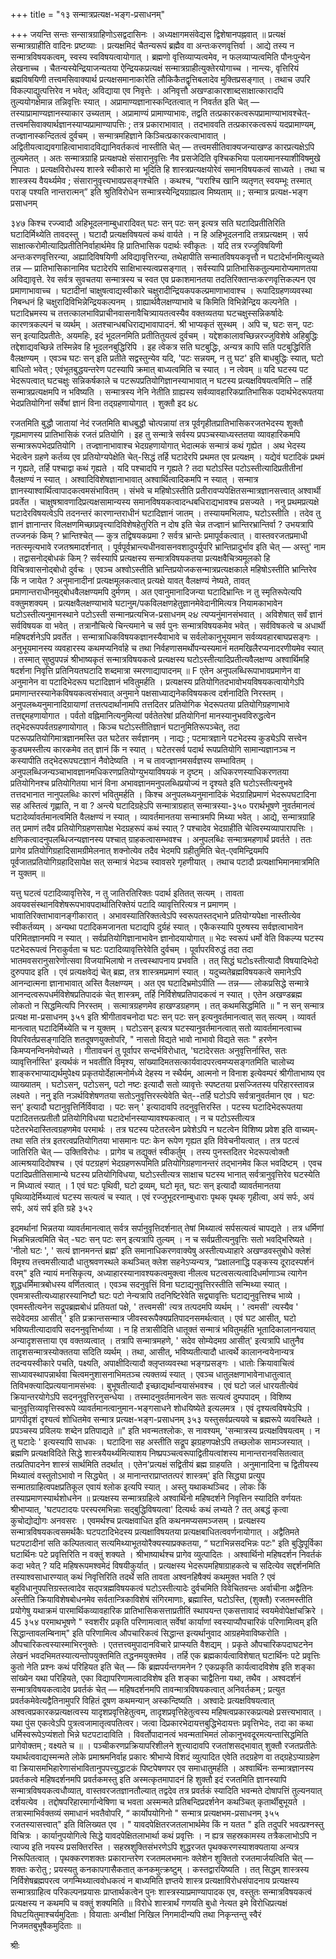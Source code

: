 +++
title = "१३ सन्मात्रप्रत्यक्ष-भङ्ग-प्रसाधनम्"

+++
जयन्ति सन्तः सन्सात्रग्राहिणोऽसद्वदासिनः । 
अध्यक्षागमसंवेद्यस द्विशेषानपह्नवात् ॥ 
प्रत्यक्षं सन्मात्रग्राहीति वादिनः प्रष्टव्याः । प्रत्यक्षमिदं चैतन्यरूपं ब्रह्मैव वा अन्तःकरणवृत्तिर्वा । आद्ये तस्य न सन्मात्रविषयकत्वम्, स्वस्य स्वविषयत्वायोगात् । ब्रह्मणो वृत्तिव्याप्यत्वमेव, न फलव्याप्यत्वमिति पौनःपुन्येन लेखनाच्च । चैतन्यस्येन्द्रियाजन्यतया ऐन्द्रियकप्रत्यक्षं सन्मात्रग्राहीत्युक्तेरयोगाच्च । नान्त्यः, वृत्तिरियं ब्रह्मविषयिणी तत्त्वमसिवाक्यार्थ प्रत्यक्षसमानाकारेति लौकिकैतद्वृत्तिबलादेव मुक्तिप्रसङ्गात् । तथाच उपरि विकल्पाद्युत्पत्तिरेव न भवेत्; अविद्याया एव निवृत्तेः । अनिवृत्तौ अखण्डाकारशाब्दसाक्षात्कारादपि तुल्ययोगक्षेमान्न तन्निवृत्तिः स्यात् । अप्रामाण्यज्ञानास्कन्दितत्वात् न निवर्तत इति चेत् — तस्याप्रामाण्यज्ञानस्याकार उच्यताम् । अप्रामाण्यं प्रामाण्याभावः, तद्वति तत्प्रकारकत्वरूपप्रामाण्याभावश्चेत्-तत्त्वमसिवाक्यार्थज्ञानस्याप्यप्रामाण्यापत्तिः ; तत्र प्रकाराभावात् । तदभाववति तत्प्रकारकत्वरूपं यदप्रामाण्यम्, तज्ज्ञानास्कन्दितत्वं दुर्वचम् । सन्मात्रमहिज्ञाने किञ्चित्प्रकारकत्वाभावात् । अद्वितीयत्वाद्यवगाहित्वाभावादविद्यानिवर्तकत्वं नास्तीति चेत् — तत्त्वमसीतिवाक्यजन्याखण्ड कारप्रत्यक्षेऽपि तुल्यमेतत् । अतः सन्मात्रग्राहि प्रत्यक्षपक्षे संसारानुवृत्तिः नैव प्रसजेदिति वृश्चिकभिया पलायमानस्याशीविषमुखे निपातः । प्रत्यक्षविरोधस्य शास्त्रे स्वीकारो मा भूदिति हि शास्त्रप्रत्यक्षयोरेवं समानविषयकत्वं साध्यते । तथा च शास्त्रस्य वैयर्थ्यमेव ; संसारानुवृत्त्यभावप्रसङ्गश्चेति । कथश्च, “पराश्चि खानि व्यतृणत् स्वयम्भूः तस्मात् पराङ् पश्यति नान्तरात्मन्” इति श्रुतिविरोधेन सन्मात्रस्येन्द्रियग्राह्यत्व मिष्यताम् ॥ 
; 
सन्मात्र प्रत्यक्ष-भङ्ग प्रसाधनम् 

३४७ 
किश्च रज्ज्वादौ अहिभूदलनाम्बुधारादिवत् घटः सन् पटः सन् इत्यत्र सति घटादिप्रतीतिरिति घटादिर्मिथ्येति तावदस्तु । घटादौ प्रत्यक्षविषयत्वं कथं वार्यते । न हि अहिभूदलनादि तत्राप्रत्यक्षम् । सर्प साक्षात्करोमीत्यादिप्रतीतिनिर्वाहार्थमेव हि प्रातिभासिक पदार्थः स्वीकृतः । यदि तत्र रज्जुविषयिणी अन्तःकरणवृत्तिरन्या, अह्यादिविषयिणी अविद्यावृत्तिरन्या, तथेहापीति सन्मातविषयकवृत्तौ न घटादेर्भानमित्युच्यते तन्न — प्रातिभासिकानामिव घटादेरपि साक्षिभास्यत्वप्रसङ्गात् । सर्वस्यापि प्रातिभासिकतुल्यमारोप्यमाणतया अविद्यावृत्ते. रेव सर्वत्र सुवचतया सन्मात्रस्य च स्वत एव प्रकाशमानतया तदतिरिक्तान्तःकरणवृत्तिकल्पन एव प्रमाणाभावाच्च । घटादीनां चाक्षुषत्वाद्यस्वीकारे चक्षुरादीन्द्रियकपकल्प्रमाणाभावाश्च । रूपादिग्रहणव्यवस्था निबन्धनं हि चक्षुरादिविभिन्नेन्द्रियकल्पनम् । ग्राह्यार्थवैलक्षण्याभावे च किमिति विभिन्नेन्द्रिय कल्पनेति । घटादिभ्रमस्य च तत्तत्कालभाविप्राचीनवासनावैचित्र्यायतत्वस्यैव वक्तव्यतया घटचक्षुस्सन्निकर्षादेः कारणत्रकल्पनं च व्यर्थम् । अतश्चान्धबधिराद्यभावापादनं. श्री भाप्यकृतं सुस्थम् । 
अपि च, घटः सन्, पटः सन् इत्यादिप्रतीतेः, अयमहिः, इदं भूदलनमिति प्रतीतितुयत्वं दुर्वचम् । यद्देशकालावच्छिन्नरज्जुविशेषे अहिबुद्धिः तद्देशाद्यवच्छिन्ने तस्मिन्नेव हि भूदलनबुद्धिरिपि । इह त्वेकत्र सति घटबुद्धिः, अन्यत्र कापि सति पटबुद्धिरिति वैलक्षण्यम् । एवञ्च घटः सन् इति प्रतीते सद्वस्तुन्येव यदि, 'पटः सन्नयम्, न तु घट' इति बाधबुद्धिः स्यात्, घटो बाधितो भवेत् ; एवंभूतबुद्धयन्तरेण पटस्यापि क्रमात् बाध्यत्वमिति च स्यात् । न त्वेवम् ॥ 
यदि घटस्य पट भेदरूपत्वात् घटचक्षुः सन्निकर्षकाले च पटरूपप्रतियोगिज्ञानस्याभावात् न घटस्य प्रत्यक्षविषयत्वमिति – तर्हि सन्मात्रप्रत्यक्षमपि न भविष्यति । सन्मात्रस्य नेनि नेतीति ग्राह्यस्य सर्वव्यावहारिकप्रातिभासिक पदार्थभेदरूपतया भेदप्रतियोगिनां सर्वेषां ज्ञानं विना तद्ग्रहणायोगात् । शुक्तौ इद 
૪૮ 

रजतमिति बुद्धौ जातायां नेदं रजतमिति बाधबुद्धौ चोत्पन्नायां तत्र पूर्वगृहीतप्रातिभासिकरजतभेदस्य शुक्तौ गृह्यमाणस्य प्रातिभासिकं रजतं प्रतियोगि । इह तु सन्मात्रे सर्वस्य प्रपञ्चस्याध्यस्ततया व्यावहारिकमपि सन्मात्ररूपभेदप्रतियोगि । तज्ज्ञानाभावाश्च भेदग्रहणायोगात् भेदात्मकं सन्मात्रं कथं गृह्येत । अथ भेदस्य भेदत्वेन ग्रहणे कर्तव्य एव प्रतियोग्यपेक्षेति चेत्-सिद्धं तर्हि घटादेरपि प्रथमत एव प्रत्यक्षम् । 
यद्येवं घटादिकं प्रथमं न गृह्यते, तर्हि पश्चाद्वा कथं गृह्यते । यदि पश्चादपि न गृह्यते ? तदा घटोऽस्ति पटोऽस्तीत्यादिप्रतीतीनां वैलक्षण्यं न स्यात् । अश्वादिविशेषज्ञानाभावात् अश्वार्थित्वादिकमपि न स्यात् । सन्मात्र ज्ञानस्याश्वार्थित्वापादकत्वमसंभावितम् । संभवे च महिषोऽस्तीति प्रतीरावप्यपेक्षितसन्मात्रज्ञानसत्त्वात् अश्वार्थी प्रवर्तेत । चाक्षुषश्रावणादिप्रत्यक्षसामान्यस्य समानविषयकत्वादन्धबधिराद्यभावश्च प्रसज्यते । ननु प्रथमप्रत्यक्षे घटादेरविषयत्वेऽपि तदनन्तरं कारणान्तराधीनं घटादिज्ञानं जातम् । तस्यायमभिलापः, घटोऽस्तीति । तदेव तु ज्ञानं ज्ञानान्तर विलक्षणमिच्छाप्रवृत्त्यादिविशेषहेतुरिति न दोष इति चेन्न तज्ज्ञानं भ्रान्तिरभ्रान्तिर्वा ? उभयत्रापि तज्जनकं किम् ? भ्रान्तिश्चेत् — कुत्र तद्विषयकप्रमा ? सर्वत्र भ्रान्तेः प्रमापूर्वकत्वात् । वास्तवरजतप्रमाधी नतत्स्मृत्यभावे रजतश्रमादर्शनात् । पूर्वपूर्वभ्रान्त्यधीनवासनवशादुपर्युपरि भ्रान्तिप्रादुर्भाव इति चेत् — अस्तु' नाम । तद्वासनोद्बोधकं किम् ? सर्वस्यापि प्रत्यक्षस्य सन्मात्रविषयकतया प्रत्यक्षवैचित्र्यमूलको हि विचित्रवासनोद्बोधो दुर्वचः । एवञ्च अश्वोऽस्तीति भ्रान्तिप्रयोजकसन्मात्रप्रत्यक्षकाले महिषोऽस्तीति भ्रान्तिरेव किं न जायेत ? अनुमानादीनां प्रत्यक्षमूलकत्वात् प्रत्यक्षे यावत् वैलक्षण्यं नेष्यते, तावत् प्रमाणान्तराधीनमुद्बोधवैलक्षण्यमपि दुर्मणम् । अत एवानुमानादिजन्या घटादिभ्रान्तिः न तु स्मृतिरूपेत्यपि वक्तुमशक्यम् । प्रत्यक्षवैलक्षण्याभावे घटानुम/पकविलक्षणहेतुज्ञानमेवेदानीमित्यत्र नियामकाभावेन घटोऽस्तीत्यनुमानस्थाने पटोऽस्ती
सन्मानप्रत्यभिज-प्रसाधनम् 
૨૪ 
त्यप्यनुंमानसंभवात् । अविशेषात् सर्वं ज्ञानं सर्वविषयक वा भवेत् । तत्रानौचित्ये चिन्त्यमाने च सर्व पुनः सन्मात्रविषयकमेव भवेत् । सर्वविषकत्वे च अधार्थी महिषदर्शनेऽपि प्रवर्तेत । सन्मात्राधिकविषयकज्ञानस्यैवाभावे च सर्वलोकानुभूयमान सर्वव्यवहारबाघप्रसङ्गः । अनुभूयमानस्य व्यवहारस्य कथमप्यनिर्वाहे च तथा निर्वहणासमर्थोपन्यस्यमानं मतमखिलैरप्यनादरणीयमेव स्यात् । तस्मात् सुष्ठुपपन्नं श्रीभाष्यकृतं सन्मात्रविषयकत्वे प्रत्यक्षस्य घटोऽस्तीत्यादिप्रतीत्यवैलक्षण्य अश्वार्थिमहि षदर्शना निवृत्ति प्रतिनियतघटादि
शब्दमात्रा स्मरणाद्यापादनम् ॥ 
F 
एतेन अनुपलब्धिरूपाभावप्रमाणेन वा अनुमानेन वा पटादिभेदरूप घटादिज्ञानं भवितुमर्हति । प्रत्यक्षस्य प्रतियोगितदभावोभयविषयकत्वायोगेऽपि प्रमाणान्तरस्यानेकविषयकत्वसंभवात् अनुमाने पक्षसाध्याद्यनेकविषयकत्व दर्शनादिति निरस्तम् । अनुपलब्ध्यनुमानादिग्रायाणां तत्तत्पदार्थानामपि तत्तदितर प्रतियोगिक भेदरूपतया प्रतियोगिग्रहणाभावे तत्तद्द्महणायोगात । पर्वतो वह्निमानित्यनुमित्यां पर्वतेतरेषां प्रतियोगिनां मानस्यानुभवविरुद्धत्वेन तद्भेदरूपपर्वतग्रहणायोगात् । किञ्च घटोऽस्तीतिज्ञानं घटानुमितिरूपञ्चेत्, तदा पटरूपप्रतियोगिमात्रज्ञानमस्ति उत घटेतर सर्वज्ञानम् । नाद्यः ; पटमात्रज्ञाने पटभेदस्य कुड्येऽपि सत्त्वेन कुड्यमस्तीत्य कारकमेव तत् ज्ञानं किं न स्यात् । घटेतरसर्व पदार्थ रूपप्रतियोगि सामान्यज्ञानञ्च न कस्यापीति तद्भेदरूपघटज्ञानं नैवोदेष्यति । न च तावज्ज्ञानमसर्वज्ञस्य सम्भावितम् । अनुपलब्धिजन्यञ्चाभावज्ञानमधिकरणप्रतियोग्युभयाविषयकं न दृष्टम् । अधिकरणस्याधिकरणतया प्रतियोगिनश्च प्रतियोगितया भानं विना अभावज्ञानमनुपलब्धिप्रयोज्यं न दृश्यते इति घटोऽस्तीत्यनुभवे तत्तदभानात नानुपलब्धिः कारणं भवितुमर्हति । 
किश्च अनुपलब्ध्यनुमानादिकं भेदग्राहिप्रमाणं भेदरूपघटादिना सह अस्तित्वं गृह्णाति, न वा ? अन्त्ये घटादिग्रहेऽपि सन्मात्राग्रहात् सन्मात्रस्या-३५० 
परार्थभूषणे 
नुवर्तमानत्वं घटादेर्व्यावर्तमानत्वमिति वैलक्षण्यं न स्यात् । व्यावर्तमानतया सन्मात्रमपि मिथ्या भवेत् । आद्ये, सन्मात्रग्राहि तत् प्रमाणं तदैव प्रतियोगिग्रहणसापेक्ष भेदग्रहरूपं कथं स्यात् ? पश्चादेव भेदग्राहीति चेत्विरम्यव्यापारापत्तिः । क्षणिकत्वादनुपलब्धिजन्यज्ञानस्य पश्चात् ग्राहकत्वासम्भवश्च । अनुपलब्धिः सन्मात्रमहणार्थं प्रवर्तते । ततः प्रागेव प्रतियोगिग्रहादिसामग्रीमेलनात् शक्नोत्येव तदैव भेदमपि ग्रहीतुमिति चेत्-एवमिन्द्रियमपि पूर्वजातप्रतियोगिग्रहादिसापेक्ष सत् सन्मात्रं भेदञ्च स्वावसरे गृहणीयात् । तथाच पटादौ प्रत्यक्षाभिमानमात्रमिति न युक्तम् ॥ 

यत्तु घटत्वं पटादिव्यावृत्तिरेव, न तु जातिरतिरिक्तः पदार्थ इतितत् सत्यम् । तावता अवयवसंस्थानविशेषरूपभावपदार्थातिरिक्तेयं पटादि व्यावृत्तिरित्यत्र न प्रमाणम् । भावातिरिक्ताभावानङ्गीकारात् । अभावस्यातिरिक्तत्वेऽपि स्वरूपतस्तद्भाने प्रतियोग्यपेक्षा नास्तीत्येव स्वीकर्तव्यम् । अन्यथा पटादिकमजानता घटाद्यपि दुर्ग्रहं स्यात् । एकैकस्यापि पुरुषस्य सर्वज्ञत्वाभावेन परिमितज्ञानमपि न स्यात् । सर्वप्रतियोगिज्ञानाभावेन ज्ञानोदयायोगात् ॥ भेदः स्वरूपं धर्मो वेति विकल्प्य घटस्य पटभेदरूपत्वं निराकुर्वता च घटः पटादिव्यावृत्तिरेवेति दुर्वचम् । पूर्वापरविरुद्धं तदा तदा भातमवसरानुसारेणोत्सवा विजयाभिलाषो न तत्त्वस्थापनाय प्रभवति । तत् सिद्धं घटोsस्तीत्यादौ विषयादिभेदो दुरुपपाद इति । 
एवं प्रत्यक्षवेद्यं चेत् ब्रह्म, तत्र शास्त्रमप्रमाणं स्यात् । यदुच्यतेब्रह्मविषयकत्वे समानेऽपि आनन्दात्मना ज्ञानाभावात् अस्ति वैलक्षण्यम् । अत एव घटादिभ्रमोऽपीति — तन्न—– लोकप्रसिद्धे सन्मात्रे आनन्दत्वरूपधर्मविशेषप्रतिपादकं चेत् शास्त्रम्, तर्हि निर्विशेषप्रतिपादकत्वं न स्यात् । एतेन अखण्डब्रह्म लोकतो न सिद्धमित्यपि निरस्तम् । सत्मात्रग्रहणमेव हाखण्डग्रहणम् । तत् कथमसिद्धमिति ॥ 
" न सन् 
सन्मात्र प्रत्यक्ष मा-प्रसाधनम् 
३५१ 
इति श्रीगीतावचनोदा
घटः सन् पटः सन् इत्यनुवर्तमानत्वात् सत् सत्यम् । व्यावर्त मानत्वात् घटादिर्मिथ्येति च न युक्तम् । घटोऽसन् इत्यत्र घटस्यानुवर्तमानत्वात् सतो व्यावर्तमानत्वाच्च विपरिवर्तप्रसङ्गादिति शतदूषणयुक्तोपरि, " नासतो विद्यते भावो नाभावो विद्यते सतः " हरणेन किमप्यनन्विनमेवोच्यते । गीतावचनं तु पूर्वापर सन्दर्भविरोधात्, 'घटादेरसतः अनुवृत्तिर्नास्ति, सतः व्यावृत्तिर्नास्ति' इत्यर्थकं न भवतीति विमृश्य, सांख्यादिमतसत्कार्यवादपरत्वमप्यसङ्गतमिति चालोच्य शाङ्करभाप्याद्यर्थमुपेक्ष्य प्रकृतयोर्देहात्मनोर्मध्ये देहस्य न स्थैर्यम्, आत्मनो न विनाश इत्येवम्परं श्रीगीताभाष्य एव व्याख्यातम् । घटोऽसन्, पटोऽसन्, पटो नष्टः इत्यादौ सतो व्यावृत्तेः स्पष्टतया प्रसज्जितस्य परिहारस्तावन्न लक्ष्यते । ननु इति नञर्थविशेषणतया सतोऽनुवृत्तिरस्त्येवेति चेत्--तर्हि घटोऽपि सर्वत्रानुवर्तमान एव । घटः सन्' इत्यादौ घटानुवृत्तिर्निर्विवादा । पटः सन् ' इत्यादावपि तदनुवृत्तिरस्ति । पटस्य घटादिभेदरूपतया पटादितत्तत्प्रतीतौ प्रतियोगिविधया घटादेर्भानस्याप्यावश्यकत्वात् । न च पटोऽस्तीत्यत्र पटेतरभेदास्तित्वग्रहणमेव परमार्थः । तत्र घटस्य पटेतरत्वेन प्रवेशेऽपि न घटत्वेन विशिष्य प्रवेश इति वाच्यम्-तथा सति तंत्र इतरत्वप्रतियोगितया भासमानः पटः केन रूपेण गृह्यत इति विवेचनीयत्वात् । तत्र पटत्वं जातिरिति चेत् — उक्तिविरोधः । प्रागेव च तद्युक्तं स्वीकर्तुम् । तस्य पुनस्तदितर भेदरूपत्वोक्तौ आत्मश्रयादिदोषश्च । एवं पटग्रहणं भेदग्रहणरूपमिति प्रतियोगिग्रहणानन्तरं तद्भानमेव किल भवदिष्टम् । एवच पटादिप्रतीतिसामान्ये घटस्य प्रतियोगिविधया, घटोऽस्तीत्यत्र साक्षाच घटस्य भानात् सर्वत्रानुवृत्तिरेव घटस्येति न मिध्यात्वं स्यात् । 
1 
एवं घटः पृथिवी, घटो द्रव्यम्, घटो मृत्, घटः सन् इत्यादौ व्यावर्तमानतया पृथिव्यादेर्मिथ्यात्वं घटस्य सत्यत्वं च स्यात् । एवं रज्जुभूदरनाम्बुधाराः पृथक् पृथक् गृहीत्वा, अयं सर्पः, अयं सर्पः, अयं सर्प इति ग्रहे 
३५२ 

इदमर्थानां भिन्नतया व्यावर्तमानत्वात् सर्वत्र सर्पानुवृत्तिदर्शनात् तेषां मिथ्यात्वं सर्पसत्यत्वं चापद्यते । तत्र धर्मिणां भिन्नभिन्नत्वमिति चेत् -घटः सन् पटः सन् इत्यत्रापि तुल्यम् । न च सर्वप्रतीत्यनुवृत्तिः सतो भवद्भिरिष्यते । 'नीलो घटः ', ' सत्यं ज्ञानमनन्तं ब्रह्म' इति समानाधिकरणवाक्येषु अस्तीत्यध्याहारे अखण्डवस्तुबोधे क्लेशं विमृश्य तत्त्वमसीत्यादौ धातुश्रवणस्थले कथञ्चित् क्लेश सहनेऽप्यन्यत्र, “प्रक्षालनाद्धि पङ्कस्य दूरादस्पर्शनं वरम्" इति न्यायं मनसिकृत्य, अध्याहारस्यानावश्यकत्वमुक्त्वा नीलत्व घटत्वसत्यत्वादिधर्माणाञ्च त्यागेन शुद्धधर्मिमात्रबोधस्य वर्णितत्वात् । एवञ्च सदनुवृत्तिं विना घटाद्यनुवृत्तिरस्तीति सन्मिथ्या स्यात् । एवमत्रास्तीत्यध्याहारस्यानिष्टौ घटः पटो नेन्यत्रापि तदनिष्टिरेवेति सद्व्यावृत्तिः घटाद्यनुवृत्तिश्च भाव्ये । 
एवमस्तीत्यनेन सद्रूपब्रह्मबोधं प्रतियतां पक्षे, ' तत्त्वमसी' त्यत्र तत्पदमपि व्यर्थम् । ' त्वमसी' त्यस्यैव ' सदेवेदमग्र आसीत् ' इति प्रक्रान्तसन्मात्र जीवस्वरूपैक्यप्रतिपादनसमर्थत्वात् । एवं घट आसीत्, घटो भविष्यतीत्यादावपि सदननुवृत्तिर्भाव्या । न हि तत्रासीदिति धातूक्तं सन्मात्रं भवितुमर्हति भूतादिकालानन्वयात् अन्यादृशसत्ताया एव वक्तव्यत्वात् । तत्रापि सन्मात्रमहणे, ' सदेव सोम्येदमग्र आसीत्' इत्यत्रापि धातुनैव तादृशसन्मात्रस्योक्ततया सदिति व्यर्थम् । तथा, आसीत्, भविष्यतीत्यादौ धात्वर्थे कालानन्वयेनान्यत्र तदन्वयस्वीकारे पचति, पक्ष्यति, अपाक्षीदित्यादौ क्लृप्तव्यवस्था भङ्गप्रसङ्गः । धातोः क्रियावाचित्वं साध्यावस्थापन्नार्थवा चित्वमनुशासनाभिमतञ्च त्यक्तव्यं स्यात् । एवञ्च धातुलक्षणाभावेनाधातुत्वात् तिविभक्त्यादिप्रत्ययानामसंभवः । बुभूषतीत्यादौ इच्छाद्यर्थान्वयासंभवश्च । 
एवं घटो जलं धारयतीत्येवं क्रियान्तरयोगेऽपि सदननुवृत्तिरनुसन्धेया । तस्मादनुवर्तमानत्वेन सतः सत्यत्वं दुम्पपादम् । विशिष्य चानुवृत्तिव्यावृत्तिस्वरूपे व्यावर्तमानत्वानुमान-भङ्गसाधने शोधयिष्येते इत्यलमत्र । एवं दृश्यत्वविषयेऽपि । प्रागपीदृशं दृश्यत्वं शोधितमेव 
सन्मात्र प्रत्यक्ष-भङ्ग-प्रसाधनम् 
३५३ 
यस्तुसर्वप्रत्ययवे च ब्रह्मरूपे व्यवस्थिते । प्रपञ्चस्य प्रविलयः शब्देन प्रतिपाद्यते ॥" इति भवन्मतश्लोकः, स नावश्यम्, 'सन्मात्रस्य प्रत्यक्षविषयत्वम् । न तु घटादेः ' इत्यस्यापि साधकः । घटादिना सह अस्तीति सद्रूप झग्रहणपक्षेऽपि तच्छलोक सामञ्जस्यात् । ब्रह्मणि प्रत्यक्षविदिते सिद्धे शास्त्रयैयर्थ्यमित्याशय निष्प्रपञ्चत्वरूपाद्वितीयत्वांशस्य मानान्तरानवसितत्वात् तत्प्रतिपादनेन शास्त्रं सार्थमिति तदर्थात् । एतेन'प्रत्यक्षं सद्वितीयं ब्रह्म ग्राहयति । अनुमानादिना च द्वितीयस्य मिथ्यात्वं वस्तुतोऽभावो न सिद्ध्येत् । अ मानान्तराप्राप्ततत्परं शास्त्रम्' इति सिद्ध्या प्रत्युप सन्मातग्राहित्वपक्षप्रतिकूल एवायं श्लोक इत्यपि स्यात् । अस्तु यथाकथञ्चिद । लोकः किं तस्याप्रमाणस्यार्थशोधनेन ॥ 
प्रत्यक्षस्य सन्मात्रग्रहित्वे अश्वार्थिनो महिषदर्शने निवृत्तिन स्यादिति वर्णयतः श्रीभाप्यात्, 'घटपटादयः परस्परमभिन्नाः सद्बुद्धिविषयत्वा' दित्यर्थः कथं लभ्यते ? तत् अबद्धं कृत्वा कुचोद्योद्योगः अनवसरः । एवमर्थश्च प्रत्यक्षवाधित इति कथनमप्यसमञ्जसम् । प्रत्यक्षस्य सन्मात्रविषयकत्वसमर्थकैः घटपटादिभेदस्य प्रत्यक्षाविषयतया प्रत्यक्षबाधितत्ववर्णनायोगात् । अद्वैतिमते घटपटादीनां सति कल्पितत्वात् सत्यमिथ्याभूतयोरैक्यस्याप्रक्कतया, “ घटाभिन्नसदभिन्नः पटः" इति बुद्धिपूर्विका घटार्थिनः पटे प्रवृत्तिरिति न वक्तुं शक्यते । श्रीभाष्यार्थश्च प्रागेव व्युत्पादितः । अश्वार्थिनो महिषदर्शन निवर्तकं कदा भवेत् ? यदि महिषरूपमश्वमेदं विषयीकुर्यात् । प्रत्यक्षस्य भेदरूपमहिषाग्राहकत्वे च सदित्येव सद्दर्शनमिति तस्याश्वसाधारण्यात् कथं निवृत्तिरिति तदर्थे सति तावता अश्वनहिषैक्यं कथमुक्त भवति ? 
एवं बहुविधानुपपत्तिग्रस्तत्वादेव सद्पत्रह्मविषयकत्वं घटोऽस्तीत्यादेः दुर्वचमिति विवेचितवन्तः अर्वाचीना अद्वैतिनः अस्तीति क्रियाविशेषबोधनमेव सर्वतान्त्रिकाविशेषं संगिरमाणाः, ब्रह्मास्ति, घटोऽस्ति, (शुक्तौ) रजतमस्तीति प्रयोगेषु यथाक्रमं पारमार्थिकव्यावहारिक प्रातिभासिकसत्ताप्रतीतिं स्थापयन्त एकसत्तावादं स्वयमेवोपेक्षांचक्रिरे । 
45 
३५४ 
परमाथभूषणे 
" स्वशरीर प्रकृति परिणामत्वात् सर्वेषां कार्याणां स्वस्याप्यौपचारिकं परिणामित्वम् इति सिद्धान्तावलम्बिनाम्" इति परिणामित्व औपचारिकत्वं सिद्धान्त इत्यर्थानुवाद आग्रहमेवाविष्करोति । औपचारिकत्वस्यास्माभिरनुक्तेः । एतत्तत्त्वमुपादानविचारे प्राप्स्यति वैशद्यम् । प्रकृते औपचारिकपदाघटनेन लेखनं भवदभिमतस्यात्यन्तोपयुक्तमिति तद्धनमयुक्तमेव । तर्हि एक ब्रह्मकार्यत्वाविशेषात् घटार्थिनः पटे प्रवृत्तिः कुतो नेति प्रश्नः कथं परिहियत इति चेत् — किं ब्रह्मपर्यन्तगमनेन ? एकप्रकृति कार्यत्वादविशेष इति शङ्का सांख्येन यथा परिहियते, एका विद्यापरिणामत्वादविशेष इति शङ्का चाद्वैतिना यथा, तथैव । अश्वदर्शनं सन्मात्रविषयकत्वादेव प्रवर्तकं चेत् — महिषदर्शनमपि तावन्मात्रविषयकत्वात् अनिवर्तकम् ; प्रत्युत प्रवर्तकमेवेत्यद्वैतिनामुपरि विहितं दूषण कथमन्यान् अस्कन्दिष्यति । अश्वादेः प्रत्यक्षविषयत्वात् अश्वत्वप्रकारकप्रत्यक्षत्वस्य यादृशप्रवृत्तिहेतुत्वम्, तादृशप्रवृत्तिहेतुत्वस्य महिषत्वप्रकारकप्रत्यक्षे प्रसत्त्यभावात् । यथा पुंस एकत्वेऽपि पुत्रत्वजामातृत्वपतित्वर। जत्वा दिप्रकारभेदायत्तबुद्धिभेदायत्तः प्रवृत्तिभेदः, तदा का कथा धर्मिस्वरूपेऽप्यंशतो भिन्ने घटपटादाविति । विवर्तोपादानत्वं भवन्मताभिमतं लोकानुभवदूरमत्यन्तासिद्धमिति प्रागेवोक्तम् ; वक्ष्यते च ॥ 
। 
पञ्चीकरणप्रक्रियापरिशीलने शुत्त्यादावपि रजतांशसद्भावात् शुक्तौ रजतप्रतीतेः यथार्थत्ववाद्यस्मन्मते लोके प्रमाश्रमनिर्वाह प्रकारः श्रीभाप्ये विशदं व्युत्पादित एवेति तदग्रहेण वा तद्ग्रहेऽप्याग्रहेण वा क्रियासमभिहारेणासंभावितानुपपत्त्युद्धाटकं पिष्टपेषणपर एव समाधातुमर्हति । अश्वार्थिनः सन्मात्रज्ञानस्य प्रवर्तकत्वे महिषदर्शनमपि प्रवर्तकमस्तु इति अस्मत्कृतमापादनं हि शुक्तौ इदं रजतमिति ज्ञानस्यापि सन्मात्रविषयकत्वधौव्यात्, वास्तवरजतज्ञानतौल्यात् तद्वदेव तत्र प्रवर्तकं स्यादिति भवन्मते दोषापत्तिं तुल्यनयात् दर्शयत्येव । तद्दोषपरिहारमार्गान्वेषिणा च भवता अस्मन्मते प्रतिबन्दिप्रदर्शनेन कथञ्चित् कृतार्थीबुभूयते । तत्रास्माभिर्वक्तव्यं समाधानं भवतैवोपरि, “ कार्योपयोगिनो 
" 
सन्मात्र प्रत्यक्षभम-प्रसाधनम् 
३५५ 
रजतस्यासत्त्वात्" इति विलिख्यत एव । " यावदपेक्षितरजतलाभार्थमेव किं न यतत " इति तदुपरि भवत्प्रश्नस्तु विचित्रः । कार्यानुपयोगित्वे सिद्धे यावदपेक्षितलाभार्था कथं प्रवृत्तिः । न ह्यत्र सहस्रकामस्य तत्रैकलाभोऽपि न त्याज्य इति नयस्य प्रसक्तिरस्ति । सहस्रशुक्तिसंभरणेऽपि शुद्धरजत पृथक्करणस्याशक्यताया अन्यत्र निरूपितत्वात् । पृथक्करणशक्तः प्रकारान्तरेण रजतमलभमानः क्लेशेन शुक्तितो रजतमार्जयत्विति चेत् — शक्तः करोतु ; प्रयस्यतु कनकापगासैकतात् कनकमुत्क्रष्टुम् । कस्तद्वारयिष्यति । 
तत् सिद्धम् शास्त्रस्य निर्विशेषब्रह्मपरत्व जगन्मिथ्यात्ववोधकत्वं न बाध्यमिति ज्ञप्तये शास्त्र प्रत्यक्षाविरोधसंपादनाय प्रत्यक्षस्य सन्मात्रग्राहित्व परिकल्पनप्रयासः प्राप्तार्थकत्वेन पुनः शास्त्रस्याप्रमाण्यापादक एव, वस्तुतः सन्मात्रविषयकत्वं प्रत्यक्षस्य न कथमपि च वक्तुं शक्यमिति ॥ 
विरोधे शास्त्रार्थं गणयति बुधो नेत्यत इमे 
विरोधिप्रत्यक्षं विघटयितुमाश्चर्यमुदिताः । वियाताः अन्वीक्षां निखिल निगमादीन्यपि तथा 
निकृन्तन्तु स्वैरं निजमतबुभूषैकमुदिताः ॥ 

श्रीः 